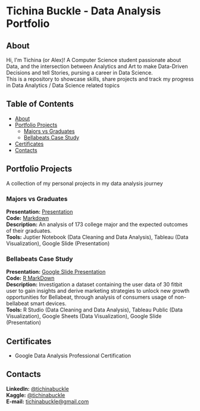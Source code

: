 # Tichina Buckle - Data Analysis Portfolio

## About
Hi, I'm Tichina (or Alex)! A Computer Science student passionate about Data, and the intersection between Analytics and Art to make Data-Driven Decisions and tell Stories, pursing a career in Data Science.
<br>
This is a repository to showcase skills, share projects and track my progress in Data Analytics / Data Science related topics

## Table of Contents
- [About](#about)
- [Portfolio Projects](#portfolio-projects)
	+ [Majors vs Graduates](#majors-vs-graduates)
	+ [Bellabeats Case Study](#bellabeats-case-study)
- [Certificates](#certificates)
- [Contacts](#contacts)

## Portfolio Projects
A collection of my personal projects in my data analysis journey

### Majors vs Graduates
**Presentation:** [Presentation](https://www.canva.com/design/DAFWLHPdSKY/XsKzCawyOdRQczlrq6fZUQ/view?utm_content=DAFWLHPdSKY&utm_campaign=designshare&utm_medium=link2&utm_source=sharebutton)
<br>
**Code:** [Markdown](https://github.com/TichinaBuckle/Data-Analysis-Portfolio/blob/main/majors_vs_graduates_v2.ipynb)
<br>
**Description:** An analysis of 173 college major and the expected outcomes of their graduates.
<br>
**Tools:** Juptier Notebook (Data Cleaning and Data Analysis), Tableau (Data Visualization), Google Slide (Presentation)

### Bellabeats Case Study
**Presentation:** [Google Slide Presentation](https://docs.google.com/presentation/d/1g8J6zGIMgqKfzyKkVqLq_z6daM6SgIfH3TxzPFwdANw/edit?usp=sharing)
<br>
**Code:** [R MarkDown](https://github.com/Lexciib/Data-Analysis-Portfolio/blob/main/Bellabeat%20Case%20Study.pdf)
<br>
**Description:** Investigation a dataset containing the user data of 30 fitbit user to gain insights and derive marketing strategies to unlock new growth opportunities for Bellabeat, through analysis of consumers usage of non-bellabeat smart devices.
<br>
**Tools:** R Studio (Data Cleaning and Data Analysis), Tableau Public (Data Visualization), Google Sheets (Data Visualization), Google Slide (Presentation)

## Certificates
- Google Data Analysis Professional Certification

## Contacts
**LinkedIn:** [@tichinabuckle](https://www.linkedin.com/in/tichinabuckle/)
<br>
**Kaggle:** [@tichinabuckle](https://www.kaggle.com/tichinabuckle)
<br>
**E-mail:** tichinabuckle@gmail.com
